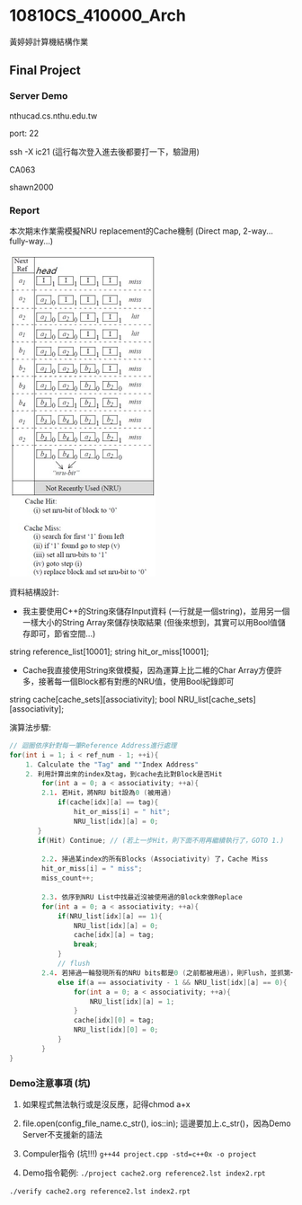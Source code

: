 ﻿# 10810CS_410000_Arch
黃婷婷計算機結構作業

## Final Project

### Server Demo
nthucad.cs.nthu.edu.tw

port: 22

ssh -X ic21  (這行每次登入進去後都要打一下，驗證用)

CA063 

shawn2000

### Report

本次期末作業需模擬NRU replacement的Cache機制 (Direct map, 2-way... fully-way...)

![](https://github.com/shawn2000100/10810CS_410000/blob/master/Algo_Flow.jpg)

資料結構設計:

- 我主要使用C++的String來儲存Input資料 (一行就是一個string)，並用另一個一樣大小的String Array來儲存快取結果 (但後來想到，其實可以用Bool值儲存即可，節省空間...)

string reference_list[10001];
string hit_or_miss[10001];

- Cache我直接使用String來做模擬，因為運算上比二維的Char Array方便許多，接著每一個Block都有對應的NRU值，使用Bool紀錄即可

string cache\[cache_sets][associativity];
bool NRU_list\[cache_sets][associativity];

演算法步驟:

```c++
// 迴圈依序針對每一筆Reference Address進行處理
for(int i = 1; i < ref_num - 1; ++i){
    1. Calculate the "Tag" and ""Index Address"
    2. 利用計算出來的index及tag，到cache去比對Block是否Hit
        for(int a = 0; a < associativity; ++a){
        2.1. 若Hit，將NRU bit設為0 (被用過)
            if(cache[idx][a] == tag){
                hit_or_miss[i] = " hit";
                NRU_list[idx][a] = 0;
       }
       if(Hit) Continue; // (若上一步Hit，則下面不用再繼續執行了，GOTO 1.)
       
        2.2. 掃過某index的所有Blocks (Associativity) 了，Cache Miss
        hit_or_miss[i] = " miss";
        miss_count++;
		
        2.3. 依序到NRU List中找最近沒被使用過的Block來做Replace
        for(int a = 0; a < associativity; ++a){
            if(NRU_list[idx][a] == 1){
                NRU_list[idx][a] = 0;
                cache[idx][a] = tag;
                break;    
            }
            // flush
        2.4. 若掃過一輪發現所有的NRU bits都是0 (之前都被用過)，則Flush，並抓第一格Block做Replace
            else if(a == associativity - 1 && NRU_list[idx][a] == 0){
                for(int a = 0; a < associativity; ++a){
                    NRU_list[idx][a] = 1;
                }
                cache[idx][0] = tag;
                NRU_list[idx][0] = 0;
            }
        }
}
```



### Demo注意事項 (坑)

1. 如果程式無法執行或是沒反應，記得chmod a+x

2. file.open(config_file_name.c_str(), ios::in);
這邊要加上.c_str()，因為Demo Server不支援新的語法

3. Compuler指令 (坑!!!)
```g++44 project.cpp -std=c++0x -o project```

4. Demo指令範例:
```./project cache2.org reference2.lst index2.rpt```

```./verify cache2.org reference2.lst index2.rpt```
